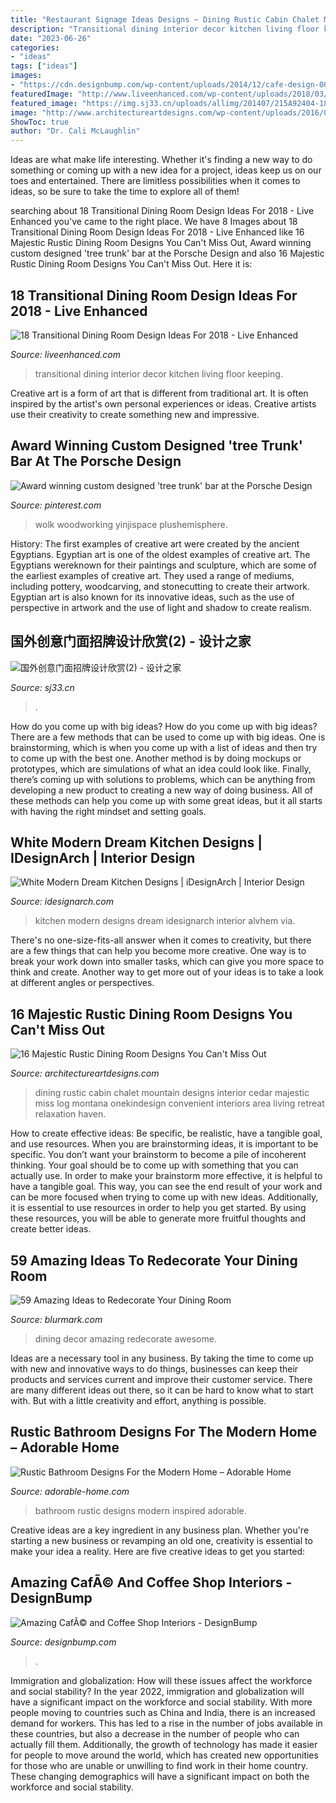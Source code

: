 ```yaml
---
title: "Restaurant Signage Ideas Designs ~ Dining Rustic Cabin Chalet Mountain Designs Interior Cedar Majestic Miss Log Montana Onekindesign Convenient Interiors Area Living Retreat Relaxation Haven"
description: "Transitional dining interior decor kitchen living floor keeping"
date: "2023-06-26"
categories:
- "ideas"
tags: ["ideas"]
images:
- "https://cdn.designbump.com/wp-content/uploads/2014/12/cafe-design-002.jpg"
featuredImage: "http://www.liveenhanced.com/wp-content/uploads/2018/03/Transitional-Dining-Room-Design-Ideas-12.jpg"
featured_image: "https://img.sj33.cn/uploads/allimg/201407/215A92404-18.jpg"
image: "http://www.architectureartdesigns.com/wp-content/uploads/2016/08/16-Majestic-Rustic-Dining-Room-Designs-You-Cant-Miss-Out-14.jpg"
ShowToc: true
author: "Dr. Cali McLaughlin"
---
```



Ideas are what make life interesting. Whether it's finding a new way to do something or coming up with a new idea for a project, ideas keep us on our toes and entertained. There are limitless possibilities when it comes to ideas, so be sure to take the time to explore all of them!

	

		
searching about 18 Transitional Dining Room Design Ideas For 2018 - Live Enhanced you've came to the right place. We have 8 Images about 18 Transitional Dining Room Design Ideas For 2018 - Live Enhanced like 16 Majestic Rustic Dining Room Designs You Can&#039;t Miss Out, Award winning custom designed &#039;tree trunk&#039; bar at the Porsche Design and also 16 Majestic Rustic Dining Room Designs You Can&#039;t Miss Out. Here it is:
		
    
## 18 Transitional Dining Room Design Ideas For 2018 - Live Enhanced

<img loading=lazy src="http://www.liveenhanced.com/wp-content/uploads/2018/03/Transitional-Dining-Room-Design-Ideas-12.jpg" onerror="this.onerror=null;this.src='https://tse3.mm.bing.net/th?id=OIP.dnbpe7W0Be4h4u-OGbb_0QHaE8&amp;pid=15.1';" alt="18 Transitional Dining Room Design Ideas For 2018 - Live Enhanced">

_Source: liveenhanced.com_

>transitional dining interior decor kitchen living floor keeping. 

	

Creative art is a form of art that is different from traditional art. It is often inspired by the artist's own personal experiences or ideas. Creative artists use their creativity to create something new and impressive.

    
## Award Winning Custom Designed &#039;tree Trunk&#039; Bar At The Porsche Design

<img loading=lazy src="https://i.pinimg.com/736x/56/d2/a8/56d2a844851e8fa8398cc8c6c8d3d722.jpg" onerror="this.onerror=null;this.src='https://tse3.mm.bing.net/th?id=OIP.5GJafo5fMNlyrgNSEZaShgHaKY&amp;pid=15.1';" alt="Award winning custom designed &#039;tree trunk&#039; bar at the Porsche Design">

_Source: pinterest.com_

>wolk woodworking yinjispace plushemisphere. 

	

History: The first examples of creative art were created by the ancient Egyptians.
Egyptian art is one of the oldest examples of creative art. The Egyptians wereknown for their paintings and sculpture, which are some of the earliest examples of creative art. They used a range of mediums, including pottery, woodcarving, and stonecutting to create their artwork. Egyptian art is also known for its innovative ideas, such as the use of perspective in artwork and the use of light and shadow to create realism.

    
## 国外创意门面招牌设计欣赏(2) - 设计之家

<img loading=lazy src="https://img.sj33.cn/uploads/allimg/201407/215A92404-18.jpg" onerror="this.onerror=null;this.src='https://tse3.mm.bing.net/th?id=OIP.XXx4Ror8ZZ9nYk7O33S2CwHaE7&amp;pid=15.1';" alt="国外创意门面招牌设计欣赏(2) - 设计之家">

_Source: sj33.cn_

>. 

	

How do you come up with big ideas?
How do you come up with big ideas? There are a few methods that can be used to come up with big ideas. One is brainstorming, which is when you come up with a list of ideas and then try to come up with the best one. Another method is by doing mockups or prototypes, which are simulations of what an idea could look like. Finally, there’s coming up with solutions to problems, which can be anything from developing a new product to creating a new way of doing business. All of these methods can help you come up with some great ideas, but it all starts with having the right mindset and setting goals.

    
## White Modern Dream Kitchen Designs | IDesignArch | Interior Design

<img loading=lazy src="http://www.idesignarch.com/wp-content/uploads/Modern-White-Kitchen_5.jpg" onerror="this.onerror=null;this.src='https://tse4.mm.bing.net/th?id=OIP.QX5n137opwA-Cz4CcgRU2wHaK7&amp;pid=15.1';" alt="White Modern Dream Kitchen Designs | iDesignArch | Interior Design">

_Source: idesignarch.com_

>kitchen modern designs dream idesignarch interior alvhem via. 

	

There's no one-size-fits-all answer when it comes to creativity, but there are a few things that can help you become more creative. One way is to break your work down into smaller tasks, which can give you more space to think and create. Another way to get more out of your ideas is to take a look at different angles or perspectives.

    
## 16 Majestic Rustic Dining Room Designs You Can&#039;t Miss Out

<img loading=lazy src="http://www.architectureartdesigns.com/wp-content/uploads/2016/08/16-Majestic-Rustic-Dining-Room-Designs-You-Cant-Miss-Out-14.jpg" onerror="this.onerror=null;this.src='https://tse2.mm.bing.net/th?id=OIP.kkZAudPPpiXRldiY52VdxgHaLG&amp;pid=15.1';" alt="16 Majestic Rustic Dining Room Designs You Can&#039;t Miss Out">

_Source: architectureartdesigns.com_

>dining rustic cabin chalet mountain designs interior cedar majestic miss log montana onekindesign convenient interiors area living retreat relaxation haven. 

	

How to create effective ideas: Be specific, be realistic, have a tangible goal, and use resources.
When you are brainstorming ideas, it is important to be specific. You don’t want your brainstorm to become a pile of incoherent thinking. Your goal should be to come up with something that you can actually use. In order to make your brainstorm more effective, it is helpful to have a tangible goal. This way, you can see the end result of your work and can be more focused when trying to come up with new ideas. Additionally, it is essential to use resources in order to help you get started. By using these resources, you will be able to generate more fruitful thoughts and create better ideas.

    
## 59 Amazing Ideas To Redecorate Your Dining Room

<img loading=lazy src="https://www.blurmark.com/wp-content/uploads/2017/05/Awesome-Dining-Room-Decor-With-Large-Chandelier.jpg" onerror="this.onerror=null;this.src='https://tse1.mm.bing.net/th?id=OIP.sgY2-a_iKg0mOzRnbdOlKQHaJ4&amp;pid=15.1';" alt="59 Amazing Ideas to Redecorate Your Dining Room">

_Source: blurmark.com_

>dining decor amazing redecorate awesome. 

	

Ideas are a necessary tool in any business. By taking the time to come up with new and innovative ways to do things, businesses can keep their products and services current and improve their customer service. There are many different ideas out there, so it can be hard to know what to start with. But with a little creativity and effort, anything is possible.

    
## Rustic Bathroom Designs For The Modern Home – Adorable Home

<img loading=lazy src="https://adorable-home.com/wp-content/gallery/get-inspired-rustic-bathroom-designs-for-the-modern-home/Get-inspired-rustic-bathroom-designs-for-the-modern-home-6.jpg" onerror="this.onerror=null;this.src='https://tse2.mm.bing.net/th?id=OIP.rhYm_vbn4h16nui8JqD4qgHaLH&amp;pid=15.1';" alt="Rustic Bathroom Designs For the Modern Home – Adorable Home">

_Source: adorable-home.com_

>bathroom rustic designs modern inspired adorable. 

	

Creative ideas are a key ingredient in any business plan. Whether you're starting a new business or revamping an old one, creativity is essential to make your idea a reality. Here are five creative ideas to get you started: 

    
## Amazing CafÃ© And Coffee Shop Interiors - DesignBump

<img loading=lazy src="https://cdn.designbump.com/wp-content/uploads/2014/12/cafe-design-002.jpg" onerror="this.onerror=null;this.src='https://tse2.mm.bing.net/th?id=OIP.iECkh0JVBXxpQ0iuSg1GlQHaLH&amp;pid=15.1';" alt="Amazing CafÃ© and Coffee Shop Interiors - DesignBump">

_Source: designbump.com_

>. 

	

Immigration and globalization: How will these issues affect the workforce and social stability?
In the year 2022, immigration and globalization will have a significant impact on the workforce and social stability. With more people moving to countries such as China and India, there is an increased demand for workers. This has led to a rise in the number of jobs available in these countries, but also a decrease in the number of people who can actually fill them. Additionally, the growth of technology has made it easier for people to move around the world, which has created new opportunities for those who are unable or unwilling to find work in their home country. These changing demographics will have a significant impact on both the workforce and social stability.

